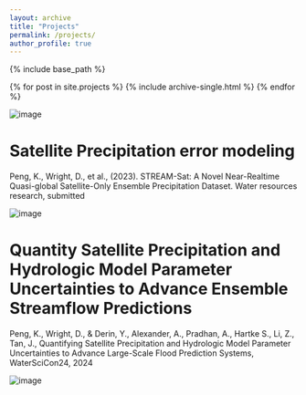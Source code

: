```yaml
---
layout: archive
title: "Projects"
permalink: /projects/
author_profile: true
---
```


{% include base_path %}


{% for post in site.projects %}
  {% include archive-single.html %}
{% endfor %}

![image](https://github.com/user-attachments/assets/0fd0b2c9-c93b-4b8b-861c-8cc03d50e64e)

Satellite Precipitation error modeling
======
Peng, K., Wright, D., et al., (2023). STREAM-Sat: A Novel Near-Realtime Quasi-global Satellite-Only Ensemble Precipitation Dataset. Water resources research, submitted

![image](https://github.com/user-attachments/assets/4d3abe45-c8db-42ed-8abb-e191b635c82b)



Quantity Satellite Precipitation and Hydrologic Model Parameter Uncertainties to Advance Ensemble Streamflow Predictions
======
Peng, K., Wright, D., & Derin, Y., Alexander, A., Pradhan, A., Hartke S., Li, Z., Tan, J., Quantifying Satellite Precipitation and Hydrologic Model Parameter Uncertainties to Advance Large-Scale Flood Prediction Systems, WaterSciCon24, 2024

![image](https://github.com/user-attachments/assets/13c6cd5b-037d-414a-9fab-0832df7b7227)

